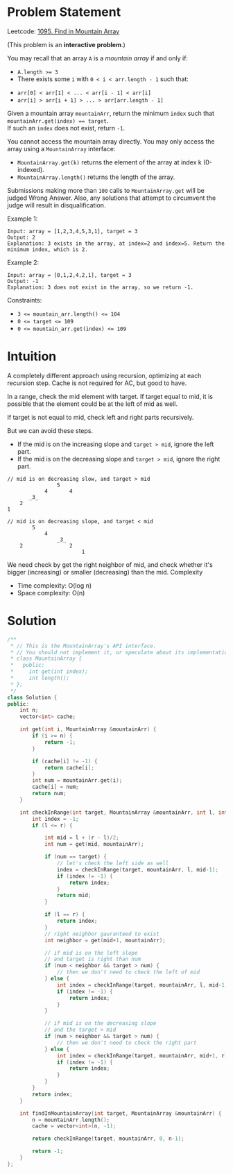 
# Problem Statement

Leetcode: [1095. Find in Mountain Array](https://leetcode.com/problems/find-in-mountain-array/)

(This problem is an **interactive problem**.)

You may recall that an array `A` is a *mountain array* if and only if:
- `A.length >= 3`
- There exists some `i` with `0 < i < arr.length - 1` such that:
* `arr[0] < arr[1] < ... < arr[i - 1] < arr[i]`
* `arr[i] > arr[i + 1] > ... > arr[arr.length - 1]`

Given a mountain array `mountainArr`, return the minimum `index` such that `mountainArr.get(index) == target`.  
If such an `index` does not exist, return `-1`.

You cannot access the mountain array directly. You may only access the array using a `MountainArray` interface:

* `MountainArray.get(k)` returns the element of the array at index k (0-indexed).
* `MountainArray.length()` returns the length of the array.

Submissions making more than `100` calls to `MountainArray.get` will be judged Wrong Answer. Also, any solutions that attempt to circumvent the judge will result in disqualification.




Example 1:

    Input: array = [1,2,3,4,5,3,1], target = 3
    Output: 2
    Explanation: 3 exists in the array, at index=2 and index=5. Return the minimum index, which is 2.

Example 2:

    Input: array = [0,1,2,4,2,1], target = 3
    Output: -1
    Explanation: 3 does not exist in the array, so we return -1.

Constraints:

* `3 <= mountain_arr.length() <= 104`
* `0 <= target <= 109`
* `0 <= mountain_arr.get(index) <= 109`

# Intuition

A completely different approach using recursion, optimizing at each recursion step.
Cache is not required for AC, but good to have.

In a range, check the mid element with target.
If target equal to mid, it is possible that the element could be at the left of mid as well.

If target is not equal to mid, check left and right parts recursively.

But we can avoid these steps.

* If the mid is on the increasing slope and `target > mid`, ignore the left part.
* If the mid is on the decreasing slope and `target > mid`, ignore the right part.

```
// mid is on decreasing slow, and target > mid
                5
            4       4
       _3_
    2
1

// mid is on decreasing slope, and target < mid
        5
            4
                _3_           
    2               2
                        1
```

We need check by get the right neighbor of mid, and check whether it's bigger (increasing) or smaller (decreasing) than the mid.
Complexity

* Time complexity: O(log n)
* Space complexity: O(n)



# Solution

```cpp
/**
 * // This is the MountainArray's API interface.
 * // You should not implement it, or speculate about its implementation
 * class MountainArray {
 *   public:
 *     int get(int index);
 *     int length();
 * };
 */
class Solution {
public:
    int n;
    vector<int> cache;

    int get(int i, MountainArray &mountainArr) {
        if (i >= n) {
            return -1;
        }

        if (cache[i] != -1) {
            return cache[i];
        }
        int num = mountainArr.get(i);
        cache[i] = num;
        return num;
    }

    int checkInRange(int target, MountainArray &mountainArr, int l, int r) {
        int index = -1;
        if (l <= r) {

            int mid = l + (r - l)/2;
            int num = get(mid, mountainArr);

            if (num == target) {
                // let's check the left side as well
                index = checkInRange(target, mountainArr, l, mid-1);
                if (index != -1) {
                    return index;
                }
                return mid;
            }

            if (l == r) {
                return index;
            }
            // right neighbor gauranteed to exist
            int neighbor = get(mid+1, mountainArr);

            // if mid is on the left slope
            // and target is right than num
            if (num < neighbor && target > num) {
                // then we don't need to check the left of mid
            } else {
                int index = checkInRange(target, mountainArr, l, mid-1);
                if (index != -1) {
                    return index;
                }
            }

            // if mid is on the decreasing slope
            // and the target > mid
            if (num > neighbor && target > num) {
                // then we don't need to check the right part
            } else {
                int index = checkInRange(target, mountainArr, mid+1, r);
                if (index != -1) {
                    return index;
                }
            }
        }
        return index;
    }

    int findInMountainArray(int target, MountainArray &mountainArr) {
        n = mountainArr.length();
        cache = vector<int>(n, -1);

        return checkInRange(target, mountainArr, 0, n-1);

        return -1;
    }
};
```
